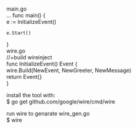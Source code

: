 
main.go  
...
func main() {  
    e := InitializeEvent()  

    e.Start()  
}  
wire.go  
//+build wireinject   
func InitializeEvent() Event {  
    wire.Build(NewEvent, NewGreeter, NewMessage)  
    return Event{}  
}  

install the tool with:  
$ go get github.com/google/wire/cmd/wire  

run wire to genarate wire_gen.go  
$ wire  


